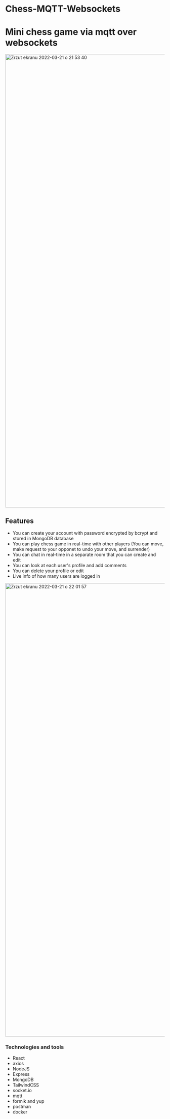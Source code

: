 # Chess-MQTT-Websockets

# Mini chess game via mqtt over websockets


<img width="1430" alt="Zrzut ekranu 2022-03-21 o 21 53 40" src="https://user-images.githubusercontent.com/50914940/159362018-b655b002-2749-4be5-bfd1-9ec80c565832.png">

## Features 

- You can create your account with password encrypted by bcrypt and stored in MongoDB database 
- You can play chess game in real-time with other players (You can move, make request to your opponet to undo your move, and surrender)
- You can chat in real-time in a separate room that you can create and edit
- You can look at each user's profile and add comments
- You can delete your profile or edit 
- Live info of how many users are logged in


<img width="1430" alt="Zrzut ekranu 2022-03-21 o 22 01 57" src="https://user-images.githubusercontent.com/50914940/159363247-84965f1b-f87e-4fdd-a3c2-0fdfa8c328a1.png">

### Technologies and tools

- React 
- axios
- NodeJS
- Express
- MongoDB
- TailwindCSS
- socket.io
- mqtt
- formik and yup
- postman
- docker
